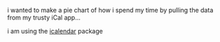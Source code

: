 i wanted to make a pie chart of how i spend my time by pulling the data from my trusty iCal app... 

i am using the [icalendar](https://pypi.python.org/pypi/icalendar) package 
